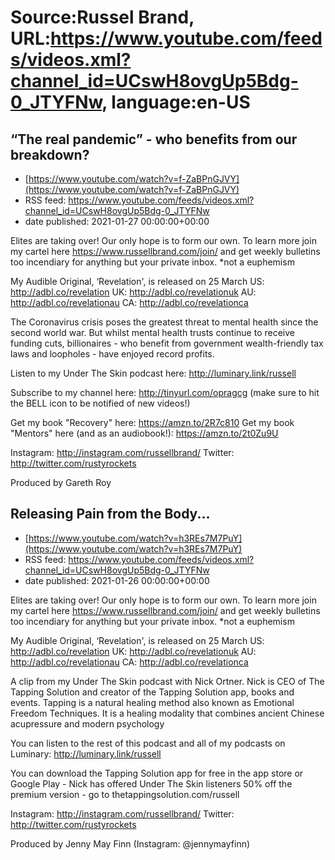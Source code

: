 # Source:Russel Brand, URL:https://www.youtube.com/feeds/videos.xml?channel_id=UCswH8ovgUp5Bdg-0_JTYFNw, language:en-US

## “The real pandemic” - who benefits from our breakdown?
 - [https://www.youtube.com/watch?v=f-ZaBPnGJVY](https://www.youtube.com/watch?v=f-ZaBPnGJVY)
 - RSS feed: https://www.youtube.com/feeds/videos.xml?channel_id=UCswH8ovgUp5Bdg-0_JTYFNw
 - date published: 2021-01-27 00:00:00+00:00

Elites are taking over! Our only hope is to form our own. To learn more join my cartel here https://www.russellbrand.com/join/ and get weekly bulletins too incendiary for anything but your private inbox.
*not a euphemism

My Audible Original, ‘Revelation', is released on 25 March
US: http://adbl.co/revelation
UK: http://adbl.co/revelationuk
AU: http://adbl.co/revelationau
CA: http://adbl.co/revelationca

The Coronavirus crisis poses the greatest threat to mental health since the second world war. But whilst mental health trusts continue to receive funding cuts, billionaires - who benefit from government wealth-friendly tax laws and loopholes - have enjoyed record profits. 

Listen to my Under The Skin podcast here: 
http://luminary.link/russell

Subscribe to my channel here: http://tinyurl.com/opragcg
(make sure to hit the BELL icon to be notified of new videos!)

Get my book "Recovery" here: https://amzn.to/2R7c810
Get my book "Mentors" here (and as an audiobook!): https://amzn.to/2t0Zu9U

Instagram: http://instagram.com/russellbrand/
Twitter: http://twitter.com/rustyrockets

Produced by Gareth Roy

## Releasing Pain from the Body...
 - [https://www.youtube.com/watch?v=h3REs7M7PuY](https://www.youtube.com/watch?v=h3REs7M7PuY)
 - RSS feed: https://www.youtube.com/feeds/videos.xml?channel_id=UCswH8ovgUp5Bdg-0_JTYFNw
 - date published: 2021-01-26 00:00:00+00:00

Elites are taking over! Our only hope is to form our own. To learn more join my cartel here https://www.russellbrand.com/join/ and get weekly bulletins too incendiary for anything but your private inbox.
*not a euphemism

My Audible Original, ‘Revelation', is released on 25 March
US: http://adbl.co/revelation
UK: http://adbl.co/revelationuk
AU: http://adbl.co/revelationau
CA: http://adbl.co/revelationca

A clip from my Under The Skin podcast with Nick Ortner.
Nick is CEO of The Tapping Solution and creator of the Tapping Solution app, books and events. Tapping is a natural healing method also known as Emotional Freedom Techniques. It is a healing modality that combines ancient Chinese acupressure and modern psychology

You can listen to the rest of this podcast and all of my podcasts on Luminary:
http://luminary.link/russell

You can download the Tapping Solution app for free in the app store or Google Play - Nick has offered Under The Skin listeners 50% off the premium version - go to thetappingsolution.com/russell

Instagram: http://instagram.com/russellbrand/
Twitter: http://twitter.com/rustyrockets

Produced by Jenny May Finn (Instagram: @jennymayfinn)

